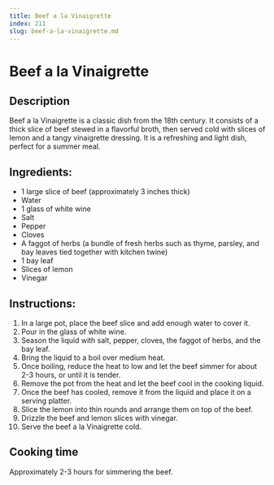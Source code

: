 ```yaml
---
title: Beef a la Vinaigrette
index: 211
slug: beef-a-la-vinaigrette.md
---
```


# Beef a la Vinaigrette

## Description
Beef a la Vinaigrette is a classic dish from the 18th century. It consists of a thick slice of beef stewed in a flavorful broth, then served cold with slices of lemon and a tangy vinaigrette dressing. It is a refreshing and light dish, perfect for a summer meal.

## Ingredients:
- 1 large slice of beef (approximately 3 inches thick)
- Water
- 1 glass of white wine
- Salt
- Pepper
- Cloves
- A faggot of herbs (a bundle of fresh herbs such as thyme, parsley, and bay leaves tied together with kitchen twine)
- 1 bay leaf
- Slices of lemon
- Vinegar

## Instructions:
1. In a large pot, place the beef slice and add enough water to cover it.
2. Pour in the glass of white wine.
3. Season the liquid with salt, pepper, cloves, the faggot of herbs, and the bay leaf.
4. Bring the liquid to a boil over medium heat.
5. Once boiling, reduce the heat to low and let the beef simmer for about 2-3 hours, or until it is tender.
6. Remove the pot from the heat and let the beef cool in the cooking liquid.
7. Once the beef has cooled, remove it from the liquid and place it on a serving platter.
8. Slice the lemon into thin rounds and arrange them on top of the beef.
9. Drizzle the beef and lemon slices with vinegar.
10. Serve the beef a la Vinaigrette cold.

## Cooking time
Approximately 2-3 hours for simmering the beef.